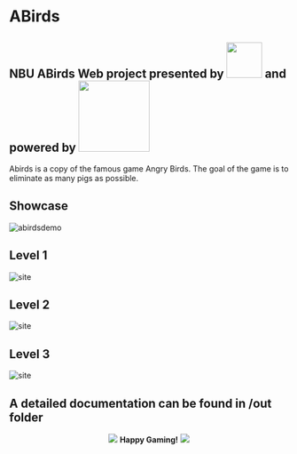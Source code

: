 # ABirds
NBU ABirds Web project presented by <img src="https://p5js.org/assets/img/p5js.svg" width="64"> and powered by <img src="http://brm.io/matter-js/img/matter-js.svg" width="128">
---
Abirds is a copy of the famous game Angry Birds. The goal of the game is to eliminate as many pigs as possible.
## Showcase
![abirdsdemo](https://user-images.githubusercontent.com/15209098/41192877-bcdd7afa-6c0d-11e8-8929-3d60b955f7fa.gif)

## Level 1
![site](https://user-images.githubusercontent.com/15209098/41192931-75e57188-6c0e-11e8-9c71-7b2898f4180c.png)

## Level 2
![site](https://user-images.githubusercontent.com/15209098/41192939-978e79ec-6c0e-11e8-988b-a2fb70508ef2.png)

## Level 3
![site](https://user-images.githubusercontent.com/15209098/41192952-c7bc2722-6c0e-11e8-836e-c2c8edbe6124.png)

## A detailed documentation can be found in /out folder

<p align="center"> <img src="https://user-images.githubusercontent.com/15209098/41192988-4dbb67a2-6c0f-11e8-9d68-5aca001fe87a.png"> <b>Happy Gaming!</b> <img src="https://user-images.githubusercontent.com/15209098/41192992-58c50b62-6c0f-11e8-82e9-dc8b11e5810f.png">
</p>
